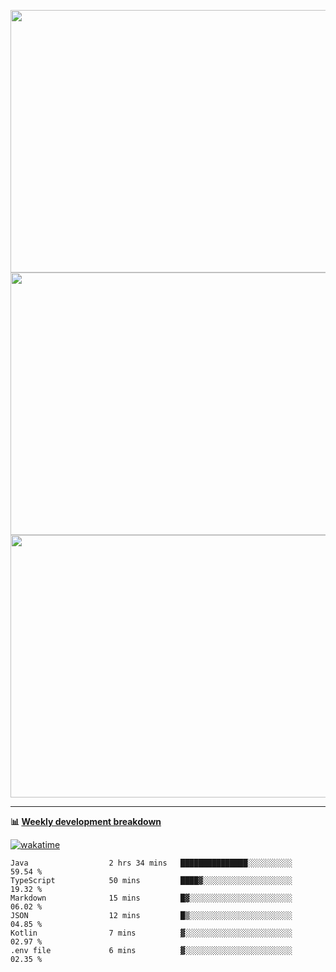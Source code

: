 <p float="left" align="middle"><img src="https://user-images.githubusercontent.com/56089155/195064669-12bd89bb-53c9-44b1-9fd8-993f93f585e1.png" width="600px" height="420px">
<img src="https://user-images.githubusercontent.com/56089155/195064706-c37aa3c8-f669-46c9-abba-1eadcbb910c5.png" width="600px" height="420px">
<img src="https://user-images.githubusercontent.com/56089155/195064753-0de674c7-4fc7-4831-a8a5-402e19cc77be.png" width="600px" height="420px"></p>

<hr />

**📊 [Weekly development breakdown](https://wakatime.com/@Ari24)**

[![wakatime](https://wakatime.com/badge/user/ca34c016-707f-4382-84cf-1823913a1423.svg)](https://wakatime.com/@ca34c016-707f-4382-84cf-1823913a1423)

<!--START_SECTION:waka-->

```text
Java                  2 hrs 34 mins   ███████████████░░░░░░░░░░   59.54 %
TypeScript            50 mins         ████▓░░░░░░░░░░░░░░░░░░░░   19.32 %
Markdown              15 mins         █▓░░░░░░░░░░░░░░░░░░░░░░░   06.02 %
JSON                  12 mins         █▒░░░░░░░░░░░░░░░░░░░░░░░   04.85 %
Kotlin                7 mins          ▓░░░░░░░░░░░░░░░░░░░░░░░░   02.97 %
.env file             6 mins          ▓░░░░░░░░░░░░░░░░░░░░░░░░   02.35 %
```

<!--END_SECTION:waka-->
